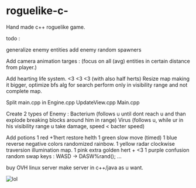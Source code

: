 # roguelike-c-
Hand made c++ roguelike game.


todo : 

generalize enemy entities
add enemy random spawners

Add camera animation targes : (focus on all (avg) entities in certain distance from player.)

Add hearting life system. <3 <3 <3 (with also half herts)
Resize map making it bigger, optimize bfs alg for search perform only in visibility range and not complete map.

Split main.cpp in
Engine.cpp
UpdateView.cpp
Main.cpp

Create 2 types of Enemy : 
Bacterium (follows u until dont reach u and than explode breaking blocks around him in range)
Virus (follows u, while ur in his visibility range u take damage, speed < bacter speed)


Add potions
1 red +1hert restore helth
1 green slow move (timed)
1 blue reverse negative colors randomized rainbow.
1 yellow radar clockwise traversion illumination map.
1 pink extra golden hert + <3
1 purple confusion random swap keys : WASD -> DASW%rand();
...

buy OVH linux server
make server in c++/java as u want.



![lol](https://github.com/fl0wo/SquareGame-Cpp/blob/master/ezgif.com-gif-maker.gif)
